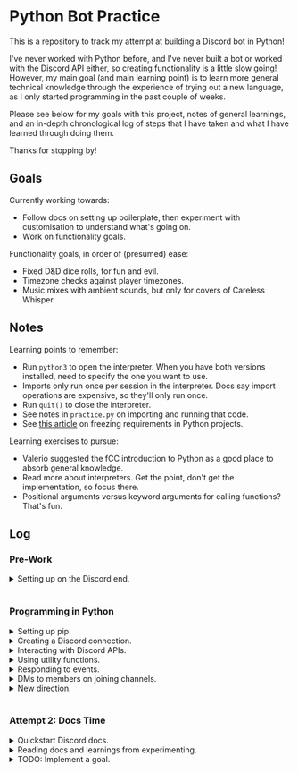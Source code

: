 # Python Bot Practice

This is a repository to track my attempt at building a Discord bot in Python!

I've never worked with Python before, and I've never built a bot or worked with the Discord API either, so creating functionality is a little slow going! However, my main goal (and main learning point) is to learn more general technical knowledge through the experience of trying out a new language, as I only started programming in the past couple of weeks.

Please see below for my goals with this project, notes of general learnings, and an in-depth chronological log of steps that I have taken and what I have learned through doing them.

Thanks for stopping by!

## Goals

Currently working towards:

- Follow docs on setting up boilerplate, then experiment with customisation to understand what's going on.
- Work on functionality goals.

Functionality goals, in order of (presumed) ease:

- Fixed D&D dice rolls, for fun and evil.
- Timezone checks against player timezones.
- Music mixes with ambient sounds, but only for covers of Careless Whisper.

## Notes

Learning points to remember:

- Run `python3` to open the interpreter. When you have both versions installed, need to specify the one you want to use.
- Imports only run once per session in the interpreter. Docs say import operations are expensive, so they'll only run once.
- Run `quit()` to close the interpreter.
- See notes in `practice.py` on importing and running that code.
- See [this article](https://medium.com/@jtpaasch/the-right-way-to-use-virtual-environments-1bc255a0cba7) on freezing requirements in Python projects.

Learning exercises to pursue:

- Valerio suggested the fCC introduction to Python as a good place to absorb general knowledge.
- Read more about interpreters. Get the point, don't get the implementation, so focus there.
- Positional arguments versus keyword arguments for calling functions? That's fun.

## Log

### Pre-Work

<details>

<summary>Setting up on the Discord end.</summary>

- Made a Discord dev account.
- Used the Discord Dev Portal to make an application. Any application that interacts with the Discord APIs needs a Discord application, not just bots! Bots are a sub-set of the total interface. However, this will (hopefully) be a bot, so that's what we select all the settings for.
- Created a bot.
- Created a guild (server on Discord) to add it to.
- Added bot to the test server using OAuth2 on the Dev Portal. This is the step at which you can provide your bot with permissions. Be as granular as possible.
</details>

<br />

### Programming in Python

<details>

<summary>Setting up pip.</summary>

- Install `pip`, which is the standard package manager for Python (like `npm` for JavaScript). To check what version of `pip` you have, you can run `which pip3` in the terminal: `pip` should come bundled with installations of Python3.
- Use `pip` in a Python Virtual Environment.
- "To avoid installing packages directly into your system Python installation, you can use a virtual environment. A virtual environment provides an isolated Python interpreter for your project. Any packages that you use inside this environment will be independent of your system interpreter. This means that you can keep your project’s dependencies separate from other projects and the system at large." [Source](https://realpython.com/what-is-pip/).
- Used the following code to accomplish the above:

```
$ python3 -m venv venv
$ source venv/bin/activate
(venv) $ pip3 --version
pip 21.2.3 from .../python3.10/site-packages/pip (python 3.10)
(venv) $ pip --version
pip 21.2.3 from .../python3.10/site-packages/pip (python 3.10)
```

- "Here you create a virtual environment named venv by using Python’s built-in venv module. Then you activate it with the source command. The parentheses surrounding your venv name indicate that you successfully activated the virtual environment."
- "Finally, you check the version of the pip3 and pip executables inside your activated virtual environment. Both point to the same pip module, so once your virtual environment is activated, you can use either pip or pip3."

Installing `discord.py`:

- Ran the following code to install the Python Discord API library: `pip install -U discord.py`.

More virtual environment stuff:

- Once you've closed it, to restart the venv for the project, run the following:

```
cd venv
source bin/activate
```

- This changes directory into the venv folder, then reactivates the environment you've set up.
- [This was helpful.](https://ordinarycoders.com/blog/article/python-virtual-environment)

</details>

<details>

<summary>Creating a Discord connection.</summary>

- Connected to the client in `bot.py` and went through the code, googled some stuff.
- Set up `.env` and entered details.
- Attempted to run bot, but needed to set [intents](https://discordpy.readthedocs.io/en/stable/intents.html). Did this.
- Ran bot, and client successfully connected to Discord using token!

</details>

<details>

<summary>Interacting with Discord APIs.</summary>

- `Client` gives us access to a wide range of Discord APIs.
- Discord calls `on_ready()` once a connection is secured and data is prepared. So, you can access guild data inside of `on_ready()` so long as you connect to a guild by including appropriate tokens inside your `.env` file.
- Set up this connection and attempted to run.
- Had a silly syntax error where had function call after client.guilds in my for in loop. Mind out!
- Got it working.
- You can also pull out everyone who is a member of the guild, from the guild property.
- Did that too.

</details>

<details>

<summary>Using utility functions.</summary>

- There are utility functions available inside of `discord.py`.
- "The term “utility” has no precise definition. A piece of code can be called a utility if it seems too small to be considered as a separate application, and too general-purpose to be considered as part of a particular program. A database program would not be a utility, for example, but a function which performed a single operation on a list could be." [Source](https://www.csee.umbc.edu/courses/331/resources/lisp/onLisp/04utilityFunctions.pdf).
- Python docs have some pages on utilities that are a bit crunchier to read too. Maybe read later!
- So. In the code where we're printing the guild name and identifier, we could clean this code up with some utilities.
- Read the whole tutorial for step-by-step details.
- Basically, `discord.utils` contains a lot of functions which can help us by abstracting away unnecessary code and work.
- For example, we can replace our original for loop checking for guild name matches with `discord.utils.find()` which takes a function (a predicate), which identifies some characteristic of the element in the iterable that you’re looking for. Once `find()` locates that element that satisfies the predicate, it will return it: so, similar to looping and then breaking once the loop is complete.
- Note: below example takes in lambda, which is basically an anonymous function? [Read this](https://stackoverflow.com/questions/16501/what-is-a-lambda-function).
- To simplify `find()` even further, we could even use `get()` instead.
- The `get()` utility takes the iterable and some keyword arguments. The keyword arguments represent attributes of the elements in the iterable that must all be satisfied for `get()` to return the element.
- So, to give examples:

```python
# original code
@client.event # this is a decorator: syntax for calling higher order functions. decorators wrap functions, modifying behaviour
async def on_ready(): # asynchronous function called on_ready()
    print(f'{client.user} has connected to Discord!')

    for guild in client.guilds: # for loop through guilds available inside client connection object
        if guild.name == GUILD: # if the guild name matches the .env guild name, break out of the loop
            break

    print(
        f'{client.user} is connected to the following guild:\n'
        f'{guild.name}(id:{guild.id}'
        )

    members = '\n - '.join([member.name for member in guild.members]) # assigns members to a formatted string, joined to a loop
    print(f'Guild Members:\n - {members}') # prints out the list of guild members, formatted
# some stackoverflow guy says we could end this function with: on_ready = client.event(on_ready)
# the @ symbol is a shorthand to eliminating having to type that, though
```

```python
# using find()
@client.event
async def on_ready(): # asynchronous function called on_ready()
    guild = discord.utils.find(lambda g: g.name == GUILD, client.guilds) # find() takes lambda g as predicate, wants g.name to match
    print( # once g.name matches the GUILD variable we've set, it'll return the element and print accordingly
        f'{client.user} is connected to the following guild:\n'
        f'{guild.name}(id: {guild.id})'
    )
```

```python
# using get()
@client.event
async def on_ready():
    guild = discord.utils.get(client.guilds, name=GUILD) # get checks client.guilds for a name property matching GUILD variable
    print( # when it gets one, runs print code
        f'{client.user} is connected to the following guild:\n'
        f'{guild.name}(id: {guild.id})'
    )
```

- "Technical Detail: Under the hood, get() actually uses the attrs keyword arguments to build a predicate, which it then uses to call find()."

</details>

<details>

<summary>Responding to events.</summary>

- So. We know `on_ready()` is an event: its decorator says so.
- An event is something that happens on Discord that you can use to trigger a reaction in your code. Your code will listen for and then respond to events.
- The `on_ready()` event handler handles the event where the `Client` has made a connection to Discord and prepared its response data. When Discord fires an event, `discord.py` will route the event data to the corresponding event handler on your connected `Client`.
- There are two ways in `discord.py` to implement an event handler:
  - Using the client.event decorator.
  - Creating a subclass of Client and overriding its handler methods.
- There should be no difference between these two implementation styles for events. We'll be using the decorator version primarily though, as it looks similar to how bot commands are implemented.
- See below for examples, though, of decorator event implementation versus class event implementation:

```python
# decorator implementation
@client.event
async def on_ready():
    guild = discord.utils.get(client.guilds, name=GUILD)
    print(
        f'{client.user} is connected to the following guild:\n'
        f'{guild.name}(id: {guild.id})'
```

```python
# class implementation
class CustomClient(discord.Client):
    async def on_ready(self):
        print(f'{self.user} has connected to Discord!')
```

- Just like before, we've created a client variable. The actual Client is different, however. Instead of using the normal base class, client is an instance of CustomClient, which has an overridden on_ready() function.

</details>

<details>

<summary>DMs to members on joining channels.</summary>

- As of time of writing, had a nightmare with this and couldn't get it to work.
- Not sure whether because of personal Discord settings and linked accounts, potentially making it harder for code to recognise my test account as a new member? Or whether syntax wrong, as some of the syntax in this tutorial is aged, and online implementations of same functionality have been done in different ways from a cursory search.
- Going to look into more resources about it.
- Potential resources: find an active Discord bot and perceive the code. Lots on GitHub to eyeball!
- Current solve: am abandoning this functionality for now in favour of maintaining velocity and continuing tutorial, will circle back when I know more about what's going on. Not finding it useful trying to troubleshoot.

</details>

<details>

<summary>New direction.</summary>

- Confirmed syntax and implementation of tutorial were aged! We love an educational website that publishes no dates on its articles that you have to go digging for, truly.
- Recentering on the official `discord.py` docs and going to follow those from the beginning.
- On reflection, prefer this approach: feels more useful as a general learning tool, as the most fun and productive thing about trying to write in Python hasn't been learning Python, but has been learning more about programming generally. Feels like trying to understand the docs - rather than trying to put together a single working product - can provide benefit in this area.
- Changed previous `bot.py` we've been referring to, and it is now `retiredBot.py` instead. From now on, we're operating on a whole new `bot.py`.

</details>

<br />

### Attempt 2: Docs Time

<details>

<summary>Quickstart Discord docs.</summary>

- See `example_bot.py` for the example bot populated from the discord.py docs.
- Literally worked instantly, absolutely livid.
- Sometimes, I guess you just have to be taught the 'check your docs are decent' lesson a million times in a row. Million and first time lucky!
- Will say, finding the [discord.py docs](https://discordpy.readthedocs.io/en/stable/quickstart.html) a lot easier to read than when I tried to read them at the beginning of the week, I think by virtue of having poured over what all the Python stuff is doing previously. Hopefully this continues to contribute towards moving a little quicker!
- Maybe useful note from the docs: "discord.py revolves around the concept of events. An event is something you listen to and then respond to. For example, when a message happens, you will receive an event about it that you can respond to."

</details>

<details>

<summary>Reading docs and learnings from experimenting.</summary>

- Updating code won't update bot in realtime if the bot is live. Have to shut it down and reboot.
- Debugging and error feedback would be super helpful, but don't totally get how it works in Python yet? It's also something I want to get better at using and implementing in JavaScript, so - taking lessons from this experience - might swap back to a JavaScript project for a bit that focuses on that, for some cross-language learning (tee hee).
- Had a look at [these docs on coroutines](https://docs.python.org/3/library/asyncio-task.html#coroutine).
- "Python's asyncio package (introduced in Python 3.4) and its two keywords, async and await , serve different purposes but come together to help you declare, build, execute, and manage asynchronous code."
- [This article on asynchronicity in Python](https://blog.allegro.tech/2022/01/how-do-coroutines-work-internally-in-python.html) was okay!
- The [bit of the docs on intents](https://discordpy.readthedocs.io/en/stable/api.html#discord.Intents) is especially helpful. Has a lot of the events listed, with sub-pages describing them in more detail. Difficult to find from main page, as these docs are a bit tricky to navigate - look here if you're stuck instead!
- Read a bit more about object-oriented programming and design, and software design more generally. SOLID is the acronym for the first five OOD principles.

</details>

<details>

<summary>TODO: Implement a goal.</summary>

- Going to experiment with some new stuff I've been reading about in the docs on a JavaScript project to learn a bit more in a language and environment I'm more comfortable with!

</details>

